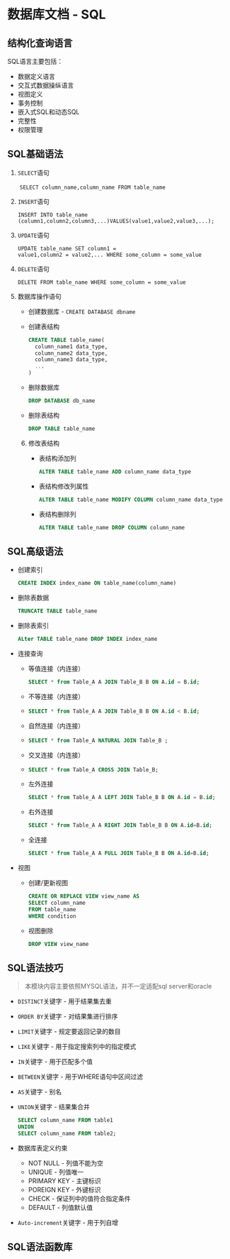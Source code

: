 # 数据库文档 - SQL

## 结构化查询语言

SQL语言主要包括：

* 数据定义语言
* 交互式数据操纵语言
* 视图定义
* 事务控制
* 嵌入式SQL和动态SQL
* 完整性
* 权限管理

## SQL基础语法

1. `SELECT`语句

   ​     `SELECT column_name,column_name FROM table_name`

2. `INSERT`语句

   `INSERT INTO table_name (column1,column2,column3,...)VALUES(value1,value2,value3,...);`

3. `UPDATE`语句

   `UPDATE table_name SET column1 = value1,column2 = value2,... WHERE some_column = some_value`

4. `DELETE`语句

   `DELETE FROM table_name WHERE some_column = some_value`

5. 数据库操作语句

   * 创建数据库 - `CREATE DATABASE dbname`

   * 创建表结构

     ```sql
     CREATE TABLE table_name(
       column_name1 data_type,
       column_name2 data_type,
       column_name3 data_type,
       ...
     )
     ```

   * 删除数据库

     ```sql
     DROP DATABASE db_name
     ```

   * 删除表结构

     ```sql
     DROP TABLE table_name
     ```

   6. 修改表结构

      - 表结构添加列

        ```sql
        ALTER TABLE table_name ADD column_name data_type
        ```

      - 表结构修改列属性

        ```sql
        ALTER TABLE table_name MODIFY COLUMN column_name data_type
        ```

      - 表结构删除列

        ```sql
        ALTER TABLE table_name DROP COLUMN column_name
        ```

        

## SQL高级语法

* 创建索引

  ```sql
  CREATE INDEX index_name ON table_name(column_name) 
  ```

* 删除表数据

  ```sql
  TRUNCATE TABLE table_name
  ```

* 删除表索引

  ```sql
  ALter TABLE table_name DROP INDEX index_name
  ```

* 连接查询

  * 等值连接（内连接）

    ```sql
    SELECT * from Table_A A JOIN Table_B B ON A.id = B.id;
    ```

  * 不等连接（内连接）

  * ```sql
    SELECT * from Table_A A JOIN Table_B B ON A.id < B.id; 
    ```

  * 自然连接（内连接）

  * ```sql
    SELECT * from Table_A NATURAL JOIN Table_B ; 
    ```

  * 交叉连接（内连接）

  * ```sql
    SELECT * from Table_A CROSS JOIN Table_B;
    ```

  * 左外连接

    ```sql
    SELECT * from Table_A A LEFT JOIN Table_B B ON A.id = B.id;
    ```

  * 右外连接

    ```sql
    SELECT * from Table_A A RIGHT JOIN Table_B B ON A.id=B.id;
    ```

  * 全连接

    ```sql
    SELECT * from Table_A A FULL JOIN Table_B B ON A.id=B.id;
    ```

* 视图

  - 创建/更新视图

    ```sql
    CREATE OR REPLACE VIEW view_name AS
    SELECT column_name 
    FROM table_name
    WHERE condition
    ```

  - 视图删除

    ```sql
    DROP VIEW view_name
    ```

    

## SQL语法技巧

> 本模块内容主要依照MYSQL语法，并不一定适配sql server和oracle

* `DISTINCT`关键字 - 用于结果集去重

* `ORDER BY`关键字 - 对结果集进行排序

* `LIMIT`关键字 - 规定要返回记录的数目

* `LIKE`关键字 - 用于指定搜索列中的指定模式

* `IN`关键字 - 用于匹配多个值

* `BETWEEN`关键字 - 用于WHERE语句中区间过滤

* `AS`关键字 - 别名

* `UNION`关键字 - 结果集合并

  ```sql
  SELECT column_name FROM table1
  UNION 
  SELECT column_name FROM table2;
  ```

* 数据库表定义约束

  - NOT NULL - 列值不能为空
  - UNIQUE - 列值唯一
  - PRIMARY KEY - 主键标识
  - POREIGN KEY - 外键标识
  - CHECK - 保证列中的值符合指定条件
  - DEFAULT - 列值默认值

* `Auto-increment`关键字 - 用于列自增



##  SQL语法函数库

